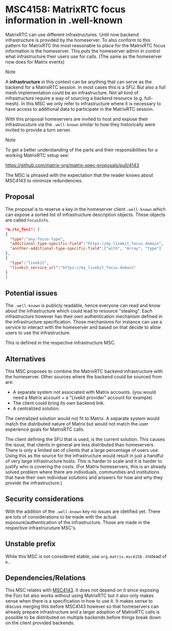 # MSC4158: MatrixRTC focus information in .well-known

MatrixRTC can use different infrastructures.
Until now backend infrastructure is provided by the homeserver. To also conform to this pattern
for MatrixRTC the most reasonable to place for the MatrixRTC focus information is the homeserver.
This puts the homeserver admin in control what infrastructure their users use for calls.
(The same as the homeserver now does for Matrix events)

> [!NOTE]
> A **infrastructure** in this context can be anything that can serve as the backend for a
> MatrixRTC session. In most cases this is a SFU. But also a full mesh implementation could
> be an infrastructure. Not all kind of infrastructure require a way of sourcing a backend resource
> (e.g. full-mesh). In this MSC we only refer to infrastructure where it is necessary to have access to additional
> data to participate in the MatrixRTC session.

With this proposal homeservers are invited to host and expose their infrastrucuture via the `.well-known` similar to how
they historically were invited to provide a turn server.

> [!NOTE]
> To get a better understanding of the parts and their responsibilities for a working
> MatrixRTC setup see:
>
> https://github.com/matrix-org/matrix-spec-proposals/pull/4143
>
> The MSC is phrased with the expectation that the reader knows about MSC4143 to minimize redundencies.

## Proposal

The proposal is to reserve a key in the homeserver client `.well-known` which can expose a sorted list
of infrastructure description objects. These objects are called `FocusInfo`.

```json
"m.rtc_foci": [
{
  "type":"any-focus-type",
  "additional-type-specific-field":"https://my_livekit_focus.domain",
  "another-additional-type-specific-field":["with", "Array", "type"]
},
{
  "type":"livekit",
  "livekit_service_url":"https://my_livekit_focus.domain"
}
]
```

## Potential issues

The `.well-known` is publicly readable, hence everyone can read and know about the infrastructure which could
lead to resource "stealing".
Each infrastructure however has their own authentication mechanism defined in the infrastructure specification.
Those mechanisms for instance can use a service to interact with the homeserver and based on that decide to allow users
to use the infrastructure.

This is defined in the respective infrastructure MSC.

## Alternatives

This MSC proposes to combine the MatrixRTC backend infrastructure with the homeserver.
Other sources where the backend could be sourced from are:

- A separate system not associated with Matrix accounts.
  (you would need a Matrix account + a "Livekit provider" account for example)
- The client could bring its own backend link.
- A centralized solution.

The centralized solution would not fit to Matrix. A separate system would match the distributed
nature of Matrix but would not match the user experience goals for MatrixRTC calls.

The client defining the SFU that is used, is the current solution. This causes the issue, that clients
in general are less distributed than homeservers. There is only a limited set of clients that a large
percentage of users use.
Using this as the source for the infrastructure would result in just a handful of very large infrastructure
hosts.
This is harder to scale and it is harder to justify who is covering the costs. (For Matrix homeservers, this
is an already solved problem where there are individuals, communities and institutions that have their own individual
solutions and answers for how and why they provide the infrastructure.)

## Security considerations

With the addition of the `.well-known` key no issues are idetified yet. There are lots of considerations
to be made with the actual exposure/authentication of the infrastructure.
Those are made in the respective infrastrucuture MSC's.

## Unstable prefix

While this MSC is not considered stable, use `org.matrix.msc4158.` instead of `m.`.

## Dependencies/Relations

This MSC relates with [MSC4143](https://github.com/matrix-org/matrix-spec-proposals/pull/4143). It does not
depend on it since exposing the Foci list also works without using MatrixRTC but it also only makes sense when there
is a specification in how to use it. It makes sense to discuss merging this before MSC4143 however so that
homeservers can already prepare infrastructure and a larger adoption of MatrixRTC calls is possible to be
distributed on multiple backends before things break down on the client provided backends.
